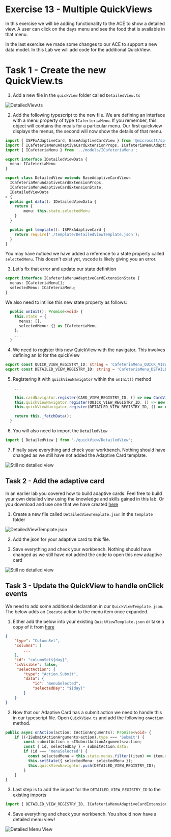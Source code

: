 # Exercise 13 - Multiple QuickViews

In this exercise we will be adding functionality to the ACE to show a detailed view. A user can click on the days menu and see the food that is available in that menu.

In the last exercise we made some changes to our ACE to support a new data model. In this Lab we will add code for the additional QuickView.

# Task 1 - Create the new QuickView.ts

1. Add a new file in the `quickView` folder called `DetailedView.ts`

![DetailedView.ts](https://dev.azure.com/CEandS/836eb273-0e36-48af-a1c0-a78790ff1bec/_apis/git/repositories/f8282c8f-7b8c-4f7f-962e-fa6118fb3ef7/items?path=/Assets/DetailedView.png&versionDescriptor%5BversionOptions%5D=0&versionDescriptor%5BversionType%5D=0&versionDescriptor%5Bversion%5D=main&resolveLfs=true&%24format=octetStream&api-version=5.0)

2. Add the following typescript to the new file. We are defining an interface with a menu property of type `ICaferteriaMenu`. If you remember, this object will contains the meals for a particular menu. Our first quickview displays the menus, the second will now show the details of that menu.

```typescript
import { ISPFxAdaptiveCard, BaseAdaptiveCardView } from '@microsoft/sp-adaptive-card-extension-base';
import { ICafeteriaMenuAdaptiveCardExtensionProps, ICafeteriaMenuAdaptiveCardExtensionState } from '../CafeteriaMenuAdaptiveCardExtension';
import { ICafeteriaMenu } from '../models/ICafeteriaMenu';

export interface IDetailedViewData {
  menu: ICafeteriaMenu
}

export class DetailedView extends BaseAdaptiveCardView<
  ICafeteriaMenuAdaptiveCardExtensionProps,
  ICafeteriaMenuAdaptiveCardExtensionState,
  IDetailedViewData
> {
  public get data(): IDetailedViewData {
    return {
        menu: this.state.selectedMenu
    }
  }

  public get template(): ISPFxAdaptiveCard {
    return require('./template/DetailedViewTemplate.json');
  }
}
```
You may have noticed we have added a reference to a state property called `selectedMenu`. This doesn't exist yet, vscode is likely giving you an error.

3. Let's fix that error and update our state definition

```typescript
export interface ICafeteriaMenuAdaptiveCardExtensionState {
  menus: ICafeteriaMenu[];
  selectedMenu: ICafeteriaMenu;
}
```

We also need to intilise this new state property as follows:

```typescript
  public onInit(): Promise<void> {
    this.state = {
      menus: [],
      selectedMenu: {} as ICafeteriaMenu
    };
    ...
  }
```

4. We need to register this new QuickView with the navigator. This involves defining an Id for the quickView

```typescript
export const QUICK_VIEW_REGISTRY_ID: string = 'CafeteriaMenu_QUICK_VIEW';
export const DETAILED_VIEW_REGISTRY_ID: string = 'CafeteriaMenu_DETAILED_VIEW';
```

5. Registering it with `quickViewNavigator` within the `onInit()` method

```typescript
    ...

    this.cardNavigator.register(CARD_VIEW_REGISTRY_ID, () => new CardView());
    this.quickViewNavigator.register(QUICK_VIEW_REGISTRY_ID, () => new QuickView());
    this.quickViewNavigator.register(DETAILED_VIEW_REGISTRY_ID, () => new DetailedView());

    return this._fetchData();
  }
```

6. You will also need to import the `DetailedView`

```typescript
import { DetailedView } from './quickView/DetailedView';
```

7. Finally save everything and check your workbench. Nothing should have changed as we still have not added the Adaptive Card template.

![Still no detailed view](https://dev.azure.com/CEandS/836eb273-0e36-48af-a1c0-a78790ff1bec/_apis/git/repositories/f8282c8f-7b8c-4f7f-962e-fa6118fb3ef7/items?path=/Assets/WithoutDetailedView.png&versionDescriptor%5BversionOptions%5D=0&versionDescriptor%5BversionType%5D=0&versionDescriptor%5Bversion%5D=main&resolveLfs=true&%24format=octetStream&api-version=5.0)

## Task 2 - Add the adaptive card

In an earlier lab you covered how to build adaptive cards. Feel free to build your own detailed view using the knowledge and skills gained in this lab. Or you download and use one that we have created [here](./Complete/src/adaptiveCardExtensions/cafeteriaMenu/quickView/template/DetailedViewTemplate.json)

1. Create a new file called `DetailedViewTemplate.json` in the `template` folder

![DetailedViewTemplate.json](https://dev.azure.com/CEandS/836eb273-0e36-48af-a1c0-a78790ff1bec/_apis/git/repositories/f8282c8f-7b8c-4f7f-962e-fa6118fb3ef7/items?path=/Assets/DetailedViewTemplate.png&versionDescriptor%5BversionOptions%5D=0&versionDescriptor%5BversionType%5D=0&versionDescriptor%5Bversion%5D=main&resolveLfs=true&%24format=octetStream&api-version=5.0)

2. Add the json for your adaptive card to this file. 

3. Save everything and check your workbench. Nothing should have changed as we still have not added the code to open this new adaptive card

![Still no detailed view](https://dev.azure.com/CEandS/836eb273-0e36-48af-a1c0-a78790ff1bec/_apis/git/repositories/f8282c8f-7b8c-4f7f-962e-fa6118fb3ef7/items?path=/Assets/WithoutDetailedView.png&versionDescriptor%5BversionOptions%5D=0&versionDescriptor%5BversionType%5D=0&versionDescriptor%5Bversion%5D=main&resolveLfs=true&%24format=octetStream&api-version=5.0)

## Task 3 - Update the QuickView to handle onClick events

We need to add some additional declaration in our `QuickViewTemplate.json`. The below adds an `Execute` action to the menu item once expanded.

1. Either add the below into your existing `QuickViewTemplate.json` or take a copy of it from [here](./Complete/src/adaptiveCardExtensions/cafeteriaMenu/quickView/template/QuickViewTemplate.json)

```json
{
    "type": "ColumnSet",
    "columns": [
        ...
    ],
    "id": "columnSet${day}",
    "isVisible": false,
     "selectAction": {
        "type": "Action.Submit",
        "data": {
            "id": "menuSelected",
            "selectedDay": "${day}"
        }
    }
}
```

2. Now that our Adaptive Card has a submit action we need to handle this in our typescript file. Open `QuickView.ts` and add the following `onAction` method.

```typescript
public async onAction(action: IActionArguments): Promise<void> {
    if ((<ISubmitActionArguments>action).type === 'Submit') {
        const submitAction = <ISubmitActionArguments>action;
        const { id, selectedDay } = submitAction.data;
        if (id === 'menuSelected') {
          const selectedMenu = this.state.menus.filter((item) => item.day === selectedDay)[0];
          this.setState({ selectedMenu: selectedMenu });
          this.quickViewNavigator.push(DETAILED_VIEW_REGISTRY_ID);
        }
    }
}
```

3. Last step is to add the import for the `DETAILED_VIEW_REGISTRY_ID` to the existing imports

```typescript
import { DETAILED_VIEW_REGISTRY_ID, ICafeteriaMenuAdaptiveCardExtensionProps, ICafeteriaMenuAdaptiveCardExtensionState } from '../CafeteriaMenuAdaptiveCardExtension';
```

4. Save everything and check your workbench. You should now have a detailed menu view!

![Detailed Menu View](https://dev.azure.com/CEandS/836eb273-0e36-48af-a1c0-a78790ff1bec/_apis/git/repositories/f8282c8f-7b8c-4f7f-962e-fa6118fb3ef7/items?path=/Assets/DetailedMenuView.png&versionDescriptor%5BversionOptions%5D=0&versionDescriptor%5BversionType%5D=0&versionDescriptor%5Bversion%5D=main&resolveLfs=true&%24format=octetStream&api-version=5.0)